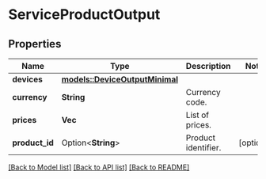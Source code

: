 # ServiceProductOutput

## Properties

Name | Type | Description | Notes
------------ | ------------- | ------------- | -------------
**devices** | [**models::DeviceOutputMinimal**](DeviceOutputMinimal.md) |  | 
**currency** | **String** | Currency code. | 
**prices** | **Vec<i32>** | List of prices. | 
**product_id** | Option<**String**> | Product identifier. | [optional]

[[Back to Model list]](../README.md#documentation-for-models) [[Back to API list]](../README.md#documentation-for-api-endpoints) [[Back to README]](../README.md)


